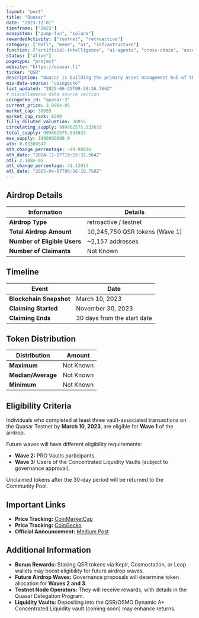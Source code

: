 ```yaml
---
layout: "post"
title: "Quasar"
date: "2023-12-01"
timeframe: ["2023"]
ecosystem: ["pump-fun", "solana"]
rewardedActivity: ["testnet", "retroactive"]
category: ["defi", "meme", "ai", "infrastructure"]
function: ["artificial-intelligence", "ai-agents", "cross-chain", "asset-management"]
status: ["alive"]
pagetype: "project"
website: "https://quasar.fi"
ticker: "QSR"
description: "Quasar is building the primary asset management hub of the Cosmos ecosystem, offering IBC-enabled yield opportunities through interchain vaults."
mis-data-source: "coingecko"
last_updated: "2025-06-25T09:59:36.766Z"
# miscellaneous data source section
coingecko_id: "quasar-3"
current_price: 3.096e-05
market_cap: 30955
market_cap_rank: 8200
fully_diluted_valuation: 30955
circulating_supply: 999862575.533633
total_supply: 999862575.533633
max_supply: 1000000000.0
ath: 0.03369547
ath_change_percentage: -99.90836
ath_date: "2024-11-27T19:15:32.564Z"
atl: 2.188e-05
atl_change_percentage: 41.12013
atl_date: "2025-04-07T06:56:10.750Z"
---
```


## Airdrop Details

| Information                  | Details                        |
| ---------------------------- | ------------------------------ |
| **Airdrop Type**             | retroactive / testnet          |
| **Total Airdrop Amount**     | 10,245,750 QSR tokens (Wave 1) |
| **Number of Eligible Users** | ~2,157 addresses               |
| **Number of Claimants**      | Not Known                      |

## Timeline

| Event                   | Date                        |
| ----------------------- | --------------------------- |
| **Blockchain Snapshot** | March 10, 2023              |
| **Claiming Started**    | November 30, 2023           |
| **Claiming Ends**       | 30 days from the start date |

## Token Distribution

| Distribution       | Amount    |
| ------------------ | --------- |
| **Maximum**        | Not Known |
| **Median/Average** | Not Known |
| **Minimum**        | Not Known |

## Eligibility Criteria

Individuals who completed at least three vault-associated transactions on the Quasar Testnet by **March 10, 2023**, are eligible for **Wave 1** of the airdrop.

Future waves will have different eligibility requirements:

- **Wave 2:** PRO Vaults participants.
- **Wave 3:** Users of the Concentrated Liquidity Vaults (subject to governance approval).

Unclaimed tokens after the 30-day period will be returned to the Community Pool.

## Important Links

- **Price Tracking:** [CoinMarketCap](https://coinmarketcap.com/currencies/quasar)
- **Price Tracking:** [CoinGecko](https://www.coingecko.com/en/coins/quasar)
- **Official Announcement:** [Medium Post](https://medium.com/@quasar.fi/quasar-airdrop-is-live-elevate-your-qsr-tokens-on-the-first-wave-4d689e223d5f)

## Additional Information

- **Bonus Rewards:** Staking QSR tokens via Keplr, Cosmostation, or Leap wallets may boost eligibility for future airdrop waves.
- **Future Airdrop Waves:** Governance proposals will determine token allocation for **Waves 2 and 3**.
- **Testnet Node Operators:** They will receive rewards, with details in the Quasar Delegation Program.
- **Liquidity Vaults:** Depositing into the QSR/OSMO Dynamic A+ Concentrated Liquidity vault (coming soon) may enhance returns.